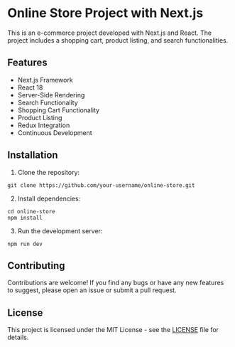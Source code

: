 # Online Store Project with Next.js

This is an e-commerce project developed with Next.js and React. The project includes a shopping cart, product listing, and search functionalities.

## Features

- Next.js Framework
- React 18
- Server-Side Rendering
- Search Functionality
- Shopping Cart Functionality
- Product Listing
- Redux Integration
- Continuous Development

## Installation

1. Clone the repository:
```
git clone https://github.com/your-username/online-store.git
```
2. Install dependencies:
```
cd online-store
npm install
```
3. Run the development server:
```
npm run dev
```

## Contributing

Contributions are welcome! If you find any bugs or have any new features to suggest, please open an issue or submit a pull request.

## License

This project is licensed under the MIT License - see the [LICENSE](LICENSE) file for details.

